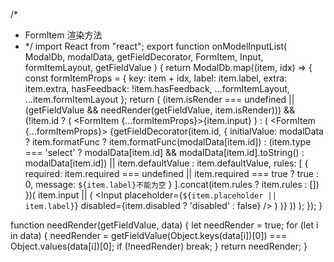 /*
 * FormItem 渲染方法
 * */
import React from "react";
export function onModelInputList(
  ModalDb,
  modalData,
  getFieldDecorator,
  FormItem,
  Input,
  formItemLayout,
  getFieldValue
) {
  return ModalDb.map((item, idx) => {
    const formItemProps = {
      key: item + idx,
      label: item.label,
      extra: item.extra,
      hasFeedback: !item.hasFeedback,
      ...formItemLayout,
      ...item.formItemLayout
    };
    return (
      (item.isRender === undefined ||
        (getFieldValue && needRender(getFieldValue, item.isRender))) &&
      (!item.id ? (
        <FormItem {...formItemProps}>{item.input}</FormItem >
      ) : (
        <FormItem {...formItemProps}>
					{getFieldDecorator(item.id, {
            initialValue: modalData
              ? item.formatFunc
                ? item.formatFunc(modalData[item.id])
                : (item.type === 'select'
                ? modalData[item.id] &&
                modalData[item.id].toString()
                : modalData[item.id]) ||
                item.defaultValue
              : item.defaultValue,
            rules: [
              {
                required:
                  item.required === undefined ||
                  item.required === true
                    ? true
                    : 0,
                message: `${item.label}不能为空`
              }
            ].concat(item.rules ? item.rules : [])
          })(
            item.input || (
              <Input
                placeholder={`${item.placeholder ||
                item.label}`}
                disabled={item.disabled ? 'disabled' : false}
              />
            )
          )}
				</FormItem >
      ))
    );
  });
}

function needRender(getFieldValue, data) {
  let needRender = true;
  for (let i in data) {
    needRender = getFieldValue(Object.keys(data[i])[0]) === Object.values(data[i])[0];
    if (!needRender) break;
  }
  return needRender;
}
